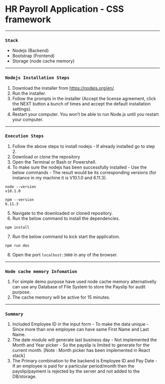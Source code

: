 # HR Payroll Application - CSS framework

---
### `Stack`
* Nodejs (Backend)
* Bootstrap (Frontend)
* Storage (node cache memory)

---

### `Nodejs Installation Steps`
1. Download the installer from https://nodejs.org/en/.
2. Run the installer.
3. Follow the prompts in the installer (Accept the license agreement, click the NEXT button a bunch of times and accept the default installation settings).
4. Restart your computer. You won’t be able to run Node.js until you restart your computer.

---

### `Execution Steps`
1. Follow the above steps to install nodejs - If already installed go to step 2.
2. Download or clone the repository 
3. Open the Terminal or Bash or Powershell.
4. To make sure the nodejs has been successfully installed - Use the below commands - The result would be its corresponding versions (for instance in my machine it is V10.1.0 and 6.11.3).

```
node --version
v10.1.0
```
```
npm --version
6.11.3
```

5. Navigate to the downloaded or cloned repository.
6. Run the below command to install the dependencies.
```
npm install
```
7. Run the below command to kick start the application.
```
npm run dev
```
8. Open the port `localhost:3000` in any of the browser.

---

### `Node cache memory Infomation`
1. For simple demo purpose have used node cache memory alternativelly can use any Database of File System to store the Payslip for audit purpose.
2. The cache memory will be active for 15 minutes.

---
### `Summary`
1. Included Employee ID in the input form - To make the data unique - Since more than one employee can have same First Name and Last Name.
2. The date module will generate last business day - Not implemented the Month and Year picker - So the payslip is limited to generate for the current month. 
[Note : Month picker has been implemented in React stack]
3. The Primary combination to the backend is Employee ID and Pay Date - If an employee is paid for a particular period/month then the payslip/payment is rejected by the server and not added to the DB/storage.